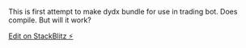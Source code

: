 This is first attempt to make dydx bundle for use in trading bot.
Does compile.
But will it work?

[Edit on StackBlitz ⚡️](https://stackblitz.com/edit/node-qsx7rq)
